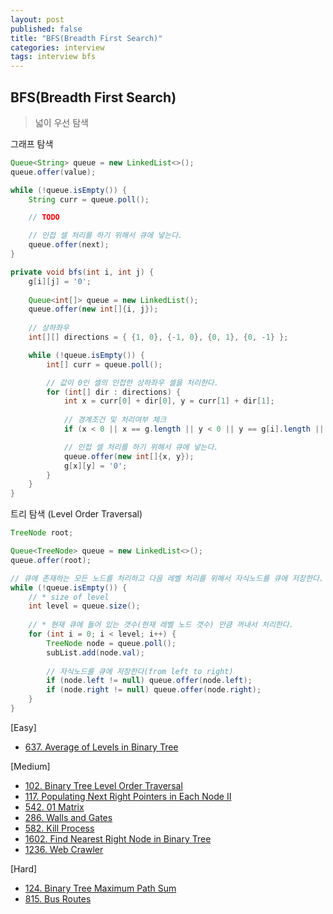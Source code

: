 ```yaml
---
layout: post
published: false
title: "BFS(Breadth First Search)"
categories: interview
tags: interview bfs
---
```


## BFS(Breadth First Search)
> 넓이 우선 탐색

그래프 탐색
```java
Queue<String> queue = new LinkedList<>();
queue.offer(value);

while (!queue.isEmpty()) {
    String curr = queue.poll();

    // TODO

    // 인접 셀 처리를 하기 위해서 큐에 넣는다.
    queue.offer(next);
}
```

```java
private void bfs(int i, int j) {
    g[i][j] = '0';
    
    Queue<int[]> queue = new LinkedList();
    queue.offer(new int[]{i, j});
    
    // 상하좌우
    int[][] directions = { {1, 0}, {-1, 0}, {0, 1}, {0, -1} };

    while (!queue.isEmpty()) {
        int[] curr = queue.poll();

        // 값이 0인 셀의 인접한 상하좌우 셀을 처리한다.
        for (int[] dir : directions) {
            int x = curr[0] + dir[0], y = curr[1] + dir[1];
            
            // 경계조건 및 처리여부 체크
            if (x < 0 || x == g.length || y < 0 || y == g[i].length || g[x][y] == '0') continue;

            // 인접 셀 처리를 하기 위해서 큐에 넣는다.
            queue.offer(new int[]{x, y});
            g[x][y] = '0';
        }
    }
}
```

트리 탐색 (Level Order Traversal)
```java
TreeNode root;

Queue<TreeNode> queue = new LinkedList<>();
queue.offer(root);

// 큐에 존재하는 모든 노드를 처리하고 다음 레벨 처리를 위해서 자식노드를 큐에 저장한다.
while (!queue.isEmpty()) {
    // * size of level
    int level = queue.size();
    
    // * 현재 큐에 들어 있는 갯수(현재 레벨 노드 갯수) 만큼 꺼내서 처리한다.
    for (int i = 0; i < level; i++) {
        TreeNode node = queue.poll();
        subList.add(node.val);
        
        // 자식노드를 큐에 저장한다(from left to right)
        if (node.left != null) queue.offer(node.left);
        if (node.right != null) queue.offer(node.right);
    }
}
```

[Easy]
- [637. Average of Levels in Binary Tree](/interview/2023/05/25/average-of-levels-in-binary-tree/)

[Medium]
- [102. Binary Tree Level Order Traversal](/interview/2023/05/23/binary-tree-level-order-traversal/)
- [117. Populating Next Right Pointers in Each Node II](/interview/2023/05/23/populating-next-right-pointers-in-each-node-ii/)
- [542. 01 Matrix](/interview/2023/05/23/01-matrix/)
- [286. Walls and Gates](/interview/2023/05/23/walls-and-gates/)
- [582. Kill Process](/interview/2023/05/23/kill-process/)
- [1602. Find Nearest Right Node in Binary Tree](/interview/2023/05/23/find-nearest-right-node-in-binary-tree/)
- [1236. Web Crawler](interview/2023/05/21/web-crawler/)

[Hard]
- [124. Binary Tree Maximum Path Sum](/interview/2023/05/23/binary-tree-maximum-path-sum/)
- [815. Bus Routes](/interview/2023/05/23/bus-routes/)